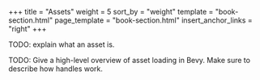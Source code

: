 +++
title = "Assets"
weight = 5
sort_by = "weight"
template = "book-section.html"
page_template = "book-section.html"
insert_anchor_links = "right"
+++

TODO: explain what an asset is.

TODO: Give a high-level overview of asset loading in Bevy. Make sure to describe how handles work.
